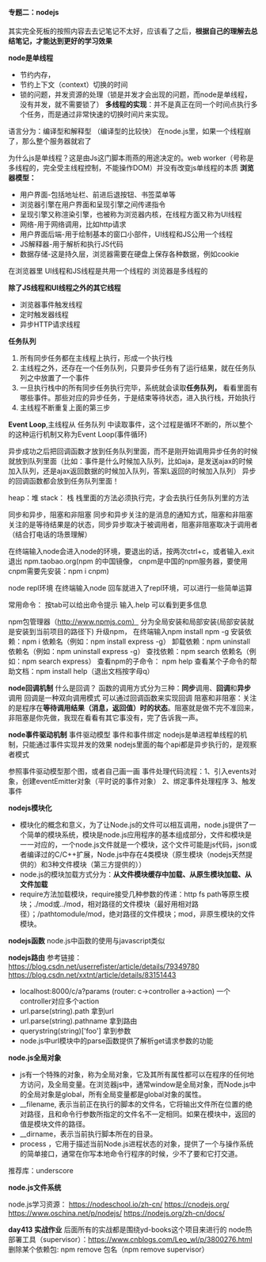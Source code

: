 #### 专题二：nodejs
其实完全死板的按照内容去去记笔记不太好，应该看了之后，**根据自己的理解去总结笔记，才能达到更好的学习效果**

**node是单线程**
* 节约内存，
* 节约上下文（context）切换的时间
* 锁的问题，并发资源的处理（锁是并发才会出现的问题，而node是单线程，没有并发，就不需要锁了）
**多线程的实现**：并不是真正在同一个时间点执行多个任务，而是通过非常快速的切换时间片来实现。

语言分为：编译型和解释型 （编译型的比较快）
在node.js里，如果一个线程崩了，那么整个服务器就宕了

为什么js是单线程？这是由Js这门脚本雨燕的用途决定的。web worker（号称是多线程的，完全受主线程控制，不能操作DOM）并没有改变js单线程的本质
**浏览器模型：**
* 用户界面-包括地址栏、前进后退按钮、书签菜单等
* 浏览器引擎在用户界面和呈现引擎之间传递指令
* 呈现引擎又称渲染引擎，也被称为浏览器内核，在线程方面又称为UI线程
* 网络-用于网络调用，比如http请求
* 用户界面后端-用于绘制基本的窗口小部件，UI线程和JS公用一个线程
* JS解释器-用于解析和执行JS代码
* 数据存储-这是持久层，浏览器需要在硬盘上保存各种数据，例如cookie

在浏览器里  UI线程和JS线程是共用一个线程的
浏览器是多线程的

**除了JS线程和UI线程之外的其它线程**
* 浏览器事件触发线程
* 定时触发器线程
* 异步HTTP请求线程

**任务队列**
1. 所有同步任务都在主线程上执行，形成一个执行栈
2. 主线程之外，还存在一个任务队列，只要异步任务有了运行结果，就在任务队列之中放置了一个事件
3. 一旦执行栈中的所有同步任务执行完毕，系统就会读取**任务队列，** 看看里面有哪些事件。那些对应的异步任务，于是结束等待状态，进入执行栈，开始执行
4. 主线程不断重复上面的第三步

**Event Loop**,主线程从 任务队列 中读取事件，这个过程是循环不断的，所以整个的这种运行机制又称为Event Loop(事件循环)

异步成功之后把回调函数才放到任务队列里面，而不是刚开始调用异步任务的时候就放到队列里面（比如：事件是什么时候加入队列，比如aja，是发送ajax的时候加入队列，还是ajax返回数据的时候加入队列，答案L返回的时候加入队列）
异步的回调函数都会放到任务队列里面！

heap：堆 stack： 栈
栈里面的方法必须执行完，才会去执行任务队列里的方法

同步和异步，阻塞和非阻塞
同步和异步关注的是消息的通知方式，阻塞和非阻塞关注的是等待结果是的状态，同步异步取决于被调用者，阻塞非阻塞取决于调用者（结合打电话的场景理解）



在终端输入node会进入node的环境，要退出的话，按两次ctrl+c，或者输入.exit 退出
npm.taobao.org(npm 的中国镜像， cnpm是中国的npm服务器，要使用cnpm需要先安装：npm i cnpm)

node repl环境
在终端输入node 回车就进入了repl环境，可以进行一些简单运算

常用命令：
按tab可以给出命令提示
输入.help  可以看到更多信息

npm包管理器（http://www.npmjs.com）
分为全局安装和局部安装(局部安装就是安装到当前项目的路径下)
升级npm， 在终端输入npm install npm -g
安装依赖：npm i 依赖名（例如：npm install express -g）
卸载依赖：npm uninstall 依赖名（例如：npm uninstall express -g）
查找依赖：npm search 依赖名（例如：npm search express）
查看npm的子命令： npm help
查看某个子命令的帮助文档：npm install help（退出文档按字母q）

**node回调机制**
什么是回调？
函数的调用方式分为三种：**同步**调用、**回调**和**异步**调用
回调是一种双向调用模式
可以通过回调函数来实现回调
阻塞和非阻塞：关注的是程序在**等待调用结果（消息，返回值）时的状态**。阻塞就是做不完不准回来，非阻塞是你先做，我现在看看有其它事没有，完了告诉我一声。

**node事件驱动机制**
事件驱动模型
事件和事件绑定
nodejs是单进程单线程的机制，只能通过事件实现并发的效果
nodejs里面的每个api都是异步执行的，是观察者模式

参照事件驱动模型那个图，或者自己画一画
事件处理代码流程：1、引入events对象，创建eventEmitter对象（平时说的事件对象） 2、绑定事件处理程序 3、触发事件

**nodejs模块化**
* 模块化的概念和意义，为了让Node.js的文件可以相互调用，node.js提供了一个简单的模块系统，模块是node.js应用程序的基本组成部分，文件和模块是一一对应的，一个node.js文件就是一个模块，这个文件可能是js代码，json或者编译过的C/C++扩展，Node.js中存在4类模块（原生模块（nodejs天然提供的）和3种文件模块（第三方提供的））
* node.js的模块加载方式分为：**从文件模块缓存中加载、从原生模块加载、从文件加载**
* require方法加载模块，require接受几种参数的传递：http fs path等原生模块；./mod或../mod，相对路径的文件模块（最好用相对路径）；/pathtomodule/mod，绝对路径的文件模块；mod，非原生模块的文件模块。

**nodejs函数**
node.js中函数的使用与javascript类似

**nodejs路由**
参考链接：https://blog.csdn.net/userrefister/article/details/79349780
https://blog.csdn.net/xxtnt/article/details/83151443
* localhost:8000/c/a?params (router: c->controller   a->action)  一个controller对应多个action
* url.parse(string).path  拿到url
* url.parse(string).pathname  拿到路由
* querystring(string)['foo']   拿到参数
* node.js中url模块中的parse函数提供了解析get请求参数的功能


**node.js全局对象**

* js有一个特殊的对象，称为全局对象，它及其所有属性都可以在程序的任何地方访问，及全局变量。在浏览器js中，通常window是全局对象，而Node.js中的全局对象是global，所有全局变量都是global对象的属性。
* __filename, 表示当前正在执行的脚本的文件名，它将输出文件所在位置的绝对路径，且和命令行参数所指定的文件名不一定相同。如果在模块中，返回的值是模块文件的路径。
* __dirname，表示当前执行脚本所在的目录。
* process ，它用于描述当前Node.js进程状态的对象，提供了一个与操作系统的简单接口，通常在你写本地命令行程序的时候，少不了要和它打交道。

推荐库：underscore

**node.js文件系统**


node.js学习资源：
https://nodeschool.io/zh-cn/
https://cnodejs.org/
https://www.oschina.net/p/nodejs/
https://nodejs.org/zh-cn/docs/ 


**day413 实战作业**
后面所有的实战都是围绕yd-books这个项目来进行的
node热部署工具（supervisor）：https://www.cnblogs.com/Leo_wl/p/3800276.html
删除某个依赖包: npm remove 包名（npm remove supervisor）